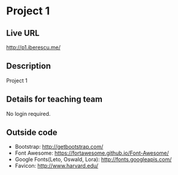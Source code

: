 # Project 1

## Live URL
<http://p1.iberescu.me/>

## Description
Project 1

## Details for teaching team
No login required.

## Outside code
* Bootstrap: http://getbootstrap.com/
* Font Awesome: https://fortawesome.github.io/Font-Awesome/
* Google Fonts(Leto, Oswald, Lora): http://fonts.googleapis.com/
* Favicon: http://www.harvard.edu/